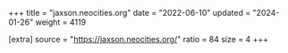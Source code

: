 +++
title = "jaxson.neocities.org"
date = "2022-06-10"
updated = "2024-01-26"
weight = 4119

[extra]
source = "https://jaxson.neocities.org/"
ratio = 84
size = 4
+++
